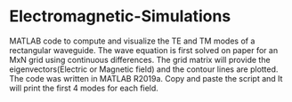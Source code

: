 # Electromagnetic-Simulations
MATLAB code to compute and visualize the TE and TM modes of a rectangular waveguide.
The wave equation is first solved on paper for an MxN grid using continuous differences. The grid matrix will provide the eigenvectors(Electric or Magnetic field) and the contour lines are plotted.
The code was written in MATLAB R2019a. Copy and paste the script and It will print the first 4 modes for each field.
